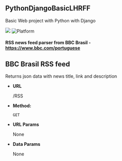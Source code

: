## PythonDjangoBasicLHRFF

Basic Web project with Python with Django

[![](https://img.shields.io/badge/bluemix-powered-blue.svg)](https://bluemix.net)
![Platform](https://img.shields.io/badge/platform-DJANGO-lightgrey.svg?style=flat)


#### RSS news feed parser from BBC Brasil - https://www.bbc.com/portuguese


**BBC Brasil RSS feed**
---
  Returns json data with news title, link and description

* **URL**

  /RSS

* **Method:**

  `GET`
  
*  **URL Params**

   None
 
   
* **Data Params**

  None
